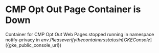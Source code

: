# CMP Opt Out Page Container is Down
Container for CMP Opt Out Web Pages stopped running in namespace notify-privacy in ${env}.
Please verify the containers status in[GKE Console](${gke_public_console_url})

